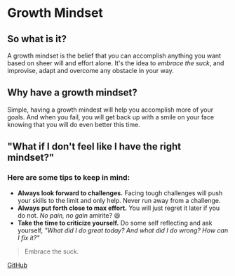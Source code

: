 # Growth Mindset
## So what is it?
 A growth mindset is the belief that you can accomplish anything you want based on sheer will and effort alone. It's the idea to *embrace the suck*, and improvise, adapt and overcome any obstacle in your way. 
 
## Why have a growth mindset?
 Simple, having a growth mindest will help you accomplish more of your goals. And when you fail, you will get back up with a smile on your face knowing that you will do even better this time.
 
 ## "What if I don't feel like I have the right mindset?"
 ### Here are some tips to keep in mind:
 - **Always look forward to challenges.** Facing tough challenges will push your skills to the limit and only help. Never run away from a challenge.
 - **Always put forth close to max effort.** You will just regret it later if you do not. *No pain, no gain* amirite? 😆 
 - **Take the time to criticize yourself.** Do some self reflecting and ask yourself, *"What did I do great today? And what did I do wrong? How can I fix it?"*
 
 > Embrace the suck.

[GitHub](https://github.com/luismsandoval)
